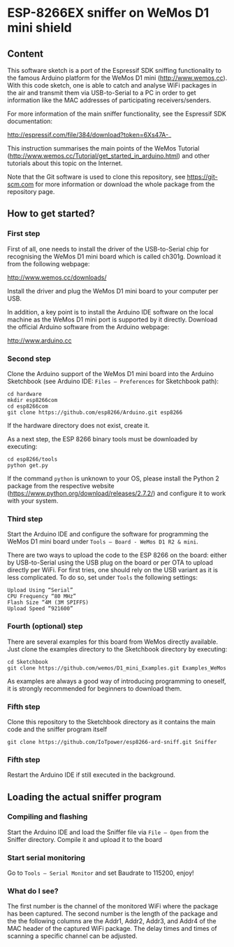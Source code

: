 # ESP-8266EX sniffer on WeMos D1 mini shield  

## Content

This software sketch is a port of the Espressif SDK sniffing functionality to the famous Arduino platform for the WeMos D1 mini (http://www.wemos.cc). 
With this code sketch, one is able to catch and analyse WiFi packages in the air and transmit them via USB-to-Serial to a PC in order to get information like the MAC addresses of participating receivers/senders.

For more information of the main sniffer functionality, see the Espressif SDK documentation:

http://espressif.com/file/384/download?token=6Xs47A-_

This instruction summarises the main points of the WeMos Tutorial (http://www.wemos.cc/Tutorial/get_started_in_arduino.html) and other tutorials about this topic on the Internet.

Note that the Git software is used to clone this repository, see https://git-scm.com for more information or download the whole package from the repository page.

## How to get started? 

### First step

First of all, one needs to install the driver of the USB-to-Serial chip for recognising the WeMos D1 mini board which is called ch301g. Download it from the following webpage:

http://www.wemos.cc/downloads/

Install the driver and plug the WeMos D1 mini board to your computer per USB.

In addition, a key point is to install the Arduino IDE software on the local machine as the WeMos D1 mini port is supported by it directly. Download the official Arduino software from the Arduino webpage: 

http://www.arduino.cc

### Second step

Clone the Arduino support of the WeMos D1 mini board into the Arduino Sketchbook (see Arduino IDE: ``Files – Preferences`` for Sketchbook path):

```
cd hardware  
mkdir esp8266com
cd esp8266com
git clone https://github.com/esp8266/Arduino.git esp8266
```

If the hardware directory does not exist, create it.

As a next step, the ESP 8266 binary tools must be downloaded by executing:

```
cd esp8266/tools
python get.py
```

If the command ``python`` is unknown to your OS, please install the Python 2 package from the respective website (https://www.python.org/download/releases/2.7.2/) and configure it to work with your system.

### Third step

Start the Arduino IDE and configure the software for programming the WeMos D1 mini board under ``Tools – Board - WeMos D1 R2 & mini``. 

There are two ways to upload the code to the ESP 8266 on the board: either by USB-to-Serial using the USB plug on the board or per OTA to upload directly per WiFi.
For first tries, one should rely on the USB variant as it is less complicated. To do so, set under ``Tools`` the following settings:

```
Upload Using “Serial”
CPU Frequency “80 MHz”
Flash Size “4M (3M SPIFFS)
Upload Speed “921600”
```

### Fourth (optional) step

There are several examples for this board from WeMos directly available. Just clone the examples directory to the Sketchbook directory by executing:

```
cd Sketchbook
git clone https://github.com/wemos/D1_mini_Examples.git Examples_WeMos
``` 

As examples are always a good way of introducing programming to oneself, it is strongly recommended for beginners to download them.

### Fifth step

Clone this repository to the Sketchbook directory as it contains the main code and the sniffer program itself

```
git clone https://github.com/IoTpower/esp8266-ard-sniff.git Sniffer
```

### Fifth step

Restart the Arduino IDE if still executed in the background.

## Loading the actual sniffer program

### Compiling and flashing

Start the Arduino IDE and load the Sniffer file via ``File – Open`` from the Sniffer directory. Compile it and upload it to the board

### Start serial monitoring

Go to ``Tools – Serial Monitor`` and set Baudrate to 115200, enjoy!

### What do I see?

The first number is the channel of the monitored WiFi where the package has been captured. The second number is the length of the package and the the following columns are the Addr1, Addr2, Addr3, and Addr4 of the MAC header of the captured WiFi package. The delay times and times of scanning a specific channel can be adjusted.
